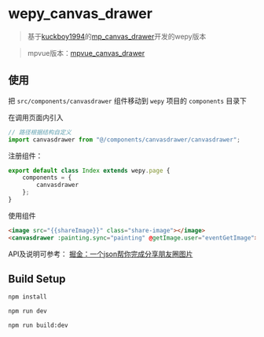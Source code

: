 # wepy_canvas_drawer

> 基于[kuckboy1994](https://github.com/kuckboy1994)的[mp_canvas_drawer](https://github.com/kuckboy1994/mp_canvas_drawer)开发的wepy版本

> mpvue版本：[mpvue_canvas_drawer](https://github.com/kuckboy1994/mpvue_canvas_drawer)

## 使用

把 `src/components/canvasdrawer` 组件移动到 `wepy` 项目的 `components` 目录下

在调用页面内引入

```javascript
// 路径根据结构自定义
import canvasdrawer from "@/components/canvasdrawer/canvasdrawer";
```

注册组件：

```javascript
export default class Index extends wepy.page {
    components = {
        canvasdrawer
    };
}
```

使用组件
```html
<image src="{{shareImage}}" class="share-image"></image>
<canvasdrawer :painting.sync="painting" @getImage.user="eventGetImage"></canvasdrawer>
```

API及说明可参考：
[掘金：一个json帮你完成分享朋友圈图片](https://juejin.im/post/5b481d216fb9a04fdb16a88f)

## Build Setup

``` bash
npm install

npm run dev

npm run build:dev
```

